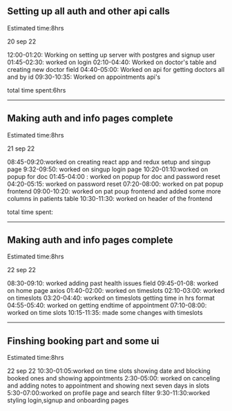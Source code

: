 ## Setting up all auth and other api calls

Estimated time:8hrs

20 sep 22

12:00-01:20: Working on setting up server with postgres and signup user
01:45-02:30: worked on login
02:10-04:40: Worked on doctor's table and creating new doctor field
04:40-05:00: Worked on api for getting doctors all and by id
09:30-10:35: Worked on appointments api's

total time spent:6hrs

---

## Making auth and info pages complete

Estimated time:8hrs

21 sep 22

08:45-09:20:worked on creating react app and redux setup and singup page
9:32-09:50: worked on singup login page
10:20-01:10:worked on popup for doc
01:45-04:00 : worked on popup for doc and password reset
04:20-05:15: worked on password reset
07:20-08:00: worked on pat popup frontend
09:00-10:20: worked on pat poup frontend and added some more columns in patients table
10:30-11:30: worked on header of the frontend

total time spent:

---

## Making auth and info pages complete

Estimated time:8hrs

22 sep 22

08:30-09:10: worked adding past health issues field
09:45-01-08: worked on home page axios
01:40-02:00: worked on timeslots
02:10-03:00: worked on timeslots
03:20-04:40: worked on timeslots getting time in hrs format
04:55-05:40: worked on getting endtime of appointment
07:10-08:00: worked on time slots
10:15-11:35: made some changes with timeslots

---

## Finshing booking part and some ui

Estimated time:8hrs

22 sep 22
10:30-01:05:worked on time slots showing date and blocking booked ones and showing appointments
2:30-05:00: worked on canceling and adding notes to appointment and showing next seven days in slots
5:30-07:00:worked on profile page and search filter
9:30-11:30:worked styling login,signup and onboarding pages